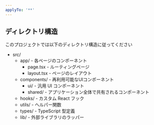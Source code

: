 ```yaml
---
applyTo: '**'
---
```


## ディレクトリ構造

このプロジェクトでは以下のディレクトリ構造に従ってください

- src/
  - app/ - 各ページのコンポーネント
    - page.tsx - ルーティングページ
    - layout.tsx - ページのレイアウト
  - components/ - 再利用可能なUIコンポーネント
    - ui/ - 汎用 UI コンポーネント
    - shared/ - アプリケーション全体で共有されるコンポーネント
  - hooks/ - カスタム React フック
  - utils/ - ヘルパー関数
  - types/ - TypeScript 型定義
  - lib/ - 外部ライブラリのラッパー
